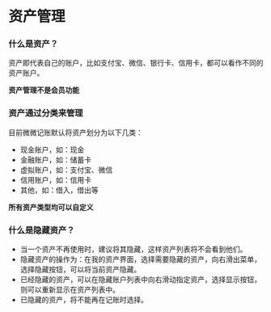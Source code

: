 # 资产管理

### 什么是资产？
资产即代表自己的账户，比如支付宝、微信、银行卡、信用卡，都可以看作不同的资产账户。

**资产管理不是会员功能**

### 资产通过分类来管理

目前微微记账默认将资产划分为以下几类：
- 现金账户，如：现金
- 金融账户，如：储蓄卡
- 虚拟账户，如：支付宝、微信
- 信用账户，如：信用卡
- 其他，如：借入，借出等

**所有资产类型均可以自定义**


### 什么是隐藏资产？
- 当一个资产不再使用时，建议将其隐藏，这样资产列表将不会看到他们。
- 隐藏资产的操作为：在我的资产界面，选择需要隐藏的资产，向右滑出菜单，选择隐藏按钮，可以将当前资产隐藏。
- 已经隐藏的资产，可以在隐藏账户列表中向右滑动指定资产，选择显示按钮，则可以重新显示在资产列表中。
- 已隐藏的资产，将不能再在记账时选择。